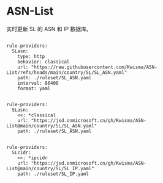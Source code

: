 
# ASN-List

实时更新 SL 的 ASN 和 IP 数据库。

<pre><code class="language-javascript">
rule-providers:
  SLasn:
    type: http
    behavior: classical
    url: "https://raw.githubusercontent.com/Kwisma/ASN-List/refs/heads/main/country/SL/SL_ASN.yaml"
    path: ./ruleset/SL_ASN.yaml
    interval: 86400
    format: yaml
</code></pre>

<pre><code class="language-javascript">
rule-providers:
  SLasn:
    <<: *classical
    url: "https://jsd.onmicrosoft.cn/gh/Kwisma/ASN-List@main/country/SL/SL_ASN.yaml"
    path: ./ruleset/SL_ASN.yaml
</code></pre>

<pre><code class="language-javascript">
rule-providers:
  SLcidr:
    <<: *ipcidr
    url: "https://jsd.onmicrosoft.cn/gh/Kwisma/ASN-List@main/country/SL/SL_IP.yaml"
    path: ./ruleset/SL_IP.yaml
</code></pre>